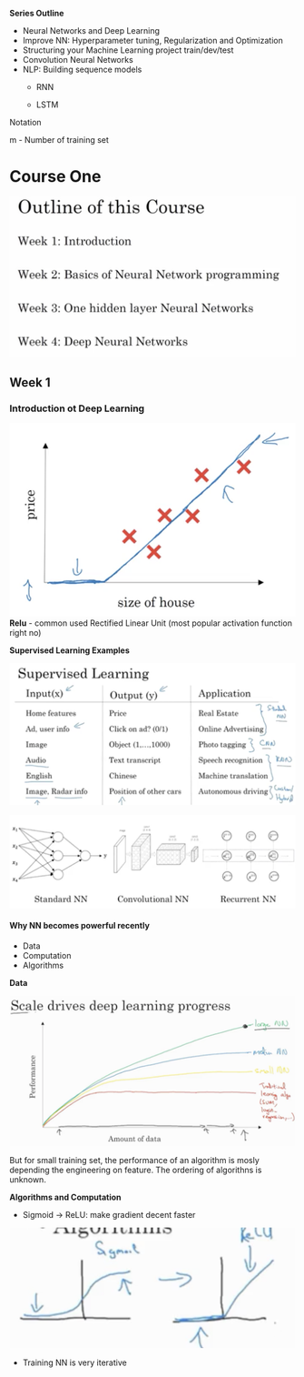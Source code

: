 
**Series Outline**

- Neural Networks and Deep Learning
- Improve NN: Hyperparameter tuning, Regularization and Optimization
- Structuring your Machine Learning project
    train/dev/test
- Convolution Neural Networks
- NLP: Building sequence models
    + RNN

    + LSTM 

Notation

>
m - Number of training set



# Course One
![](./img/w1_CourseOutline.PNG)

## Week 1

### Introduction ot Deep Learning


![](./img/w1_ReLU.PNG)
**Relu** - common used
Rectified Linear Unit (most popular activation function right no)


**Supervised Learning Examples**

![](./img/w1_supervisedExamples.PNG)

![](./img/w1_CNNRNN.PNG)


#### **Why NN becomes powerful recently**

- Data
- Computation
- Algorithms


**Data**

![](./img/w1_scaling.PNG)

But for small training set, the performance of an algorithm is mosly depending the engineering on feature. The ordering of algorithns is unknown.

**Algorithms and Computation**

- Sigmoid -> ReLU: make gradient decent faster

![](./img/w1_Sigmoid_ReLU.PNG)

- Training NN is very iterative 